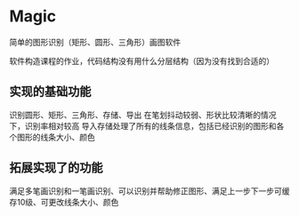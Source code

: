 # Magic
简单的图形识别（矩形、圆形、三角形）画图软件

软件构造课程的作业，代码结构没有用什么分层结构（因为没有找到合适的）

## 实现的基础功能
识别圆形、矩形、三角形、存储、导出
在笔划抖动较弱、形状比较清晰的情况下，识别率相对较高
导入存储处理了所有的线条信息，包括已经识别的图形和各个图形的线条大小、颜色

## 拓展实现了的功能
满足多笔画识别和一笔画识别、可以识别并帮助修正图形、满足上一步下一步可缓存10级、可更改线条大小、颜色
